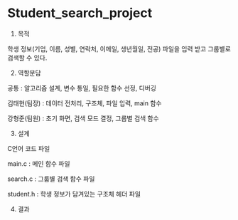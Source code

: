 # Student_search_project
1. 목적

학생 정보(기업, 이름, 성별, 연락처, 이메일, 생년월일, 전공) 파일을 입력 받고 그룹별로 검색할 수 있다.

2. 역할분담

공통 : 알고리즘 설계, 변수 통일, 필요한 함수 선정, 디버깅

김태현(팀장) : 데이터 전처리, 구조체, 파일 입력, main 함수

강형준(팀원) : 초기 화면, 검색 모드 결정, 그룹별 검색 함수

3. 설계

C언어 코드 파일

main.c : 메인 함수 파일

search.c : 그룹별 검색 함수 파일

student.h : 학생 정보가 담겨있는 구조체 헤더 파일

4. 결과

